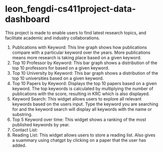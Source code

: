 # leon_fengdi-cs411project-data-dashboard
This project is made to enable users to find latest research topics, and facilitate academic and industry collaborations. 

1. Publications with Keyword: This line graph shows how publications compare with a particular keyword over the years. More publications means more research is taking place based on a given keyword.
2. Top 10 Professor by Keyword: This bar graph shows a distribution of the top 10 professors for based on a given keyword. 
3. Top 10 University by Keyword: This bar graph shows a distribution of the top 10 universities based on a given keyword.
4. Top 10 Papers by Keyword: Displays the top 10 papers based on a given keyword. The top keywords is calculated by multiplying the number of publications with the score, resulting in KRC which is also displayed. 
5. Keyword Search: This widget allows users to explore all relevant keywords based on the users input. Type the keyword you are searching for and the keyword search will display all keywords with the name or substring.
6. Top 5 Keyword over time: This widget shows a ranking of the most published keywords by year. 
7. Contact List: 
8. Reading List: This widget allows users to store a reading list. Also gives a suammary using chatgpt by clicking on a paper that the user has added. 

